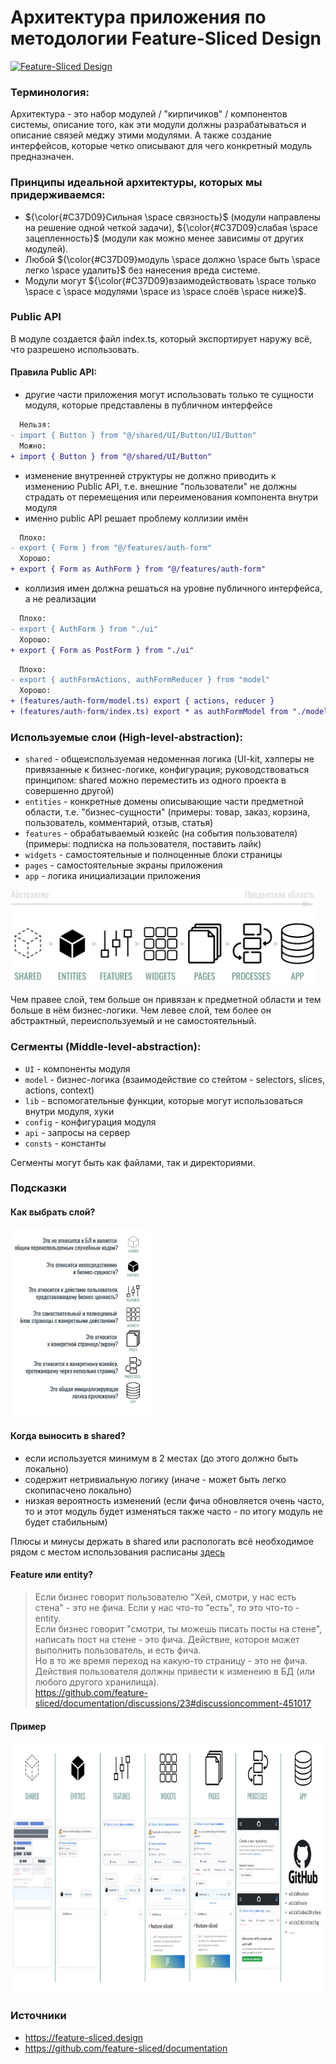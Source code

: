 # Архитектура приложения по методологии Feature-Sliced Design

[![Feature-Sliced Design][shields-fsd-white]](https://feature-sliced.design/)

[shields-fsd-white]: https://img.shields.io/badge/Feature--Sliced-Design?style=for-the-badge&labelColor=262224&color=F2F2F2&logoWidth=10&logo=data:image/png;base64,iVBORw0KGgoAAAANSUhEUgAAABQAAAAaCAYAAAC3g3x9AAAACXBIWXMAAALFAAACxQGJ1n/vAAAAAXNSR0IArs4c6QAAAARnQU1BAACxjwv8YQUAAAA/SURBVHgB7dKxCgAgCIThs/d/51JoNQIdDrxvqMXlR4FmFs92KDIX/wI7JSdDN+eHtkxIycnQvMNW8hN/crsDc5QgGX9NvT0AAAAASUVORK5CYII=

### Терминология:

Архитектура - это набор модулей / "кирпичиков" / компонентов системы, описание того, как эти модули должны разрабатываться и описание связей меджу этими модулями. А также создание интерфейсов, которые четко описывают для чего конкретный модуль предназначен.

### Принципы идеальной архитектуры, которых мы придерживаемся:

- ${\color{#C37D09}Сильная \space связность}$ (модули направлены на решение одной четкой задачи), ${\color{#C37D09}слабая \space зацепленность}$ (модули как можно менее зависимы от других модулей).
- Любой ${\color{#C37D09}модуль \space должно \space быть \space легко \space удалить}$ без нанесения вреда системе.
- Модули могут ${\color{#C37D09}взаимодействовать \space только \space с \space модулями \space из \space слоёв \space ниже}$.

### Public API

В модуле создается файл index.ts, который экспортирует наружу всё, что разрешено использовать.

#### Правила Public API:

- другие части приложения могут использовать только те сущности модуля, которые представлены в публичном интерфейсе <br>

```diff
  Нельзя:
- import { Button } from "@/shared/UI/Button/UI/Button"
  Можно:
+ import { Button } from "@/shared/UI/Button"
```

- изменение внутренней структуры не должно приводить к изменению Public API, т.е. внешние "пользователи" не должны страдать от перемещения или переименования компонента внутри модуля <br>
- именно public API решает проблему коллизии имён <br>

```diff
  Плохо:
- export { Form } from "@/features/auth-form"
  Хорошо:
+ export { Form as AuthForm } from "@/features/auth-form"
```

- коллизия имен должна решаться на уровне публичного интерфейса, а не реализации <br>

```diff
  Плохо:
- export { AuthForm } from "./ui"
  Хорошо:
+ export { Form as PostForm } from "./ui"
```

```diff
  Плохо:
- export { authFormActions, authFormReducer } from "model"
  Хорошо:
+ (features/auth-form/model.ts) export { actions, reducer }
+ (features/auth-form/index.ts) export * as authFormModel from "./model"
```

### Используемые слои (High-level-abstraction):

- `shared` - общеиспользуемая недоменная логика (UI-kit, хэлперы не привязанные к бизнес-логике, конфигурация; руководствоваться принципом: shared можно переместить из одного проекта в совершенно другой)
- `entities` - конкретные домены описывающие части предметной области, т.е. "бизнес-сущности" (примеры: товар, заказ, корзина, пользователь, комментарий, отзыв, статья)
- `features` - обрабатываемый юзкейс (на события пользователя) (примеры: подписка на пользователя, поставить лайк)
- `widgets` - самостоятельные и полноценные блоки страницы
- `pages` - самостоятельные экраны приложения
- `app` - логика инициализации приложения

<img src="img/fsd/layers.png" height="150" >

Чем правее слой, тем больше он привязан к предметной области и тем больше в нём бизнес-логики. Чем левее слой, тем более он абстрактный, переиспользуемый и не самостоятельный.

### Сегменты (Middle-level-abstraction):

- `UI` - компоненты модуля
- `model` - бизнес-логика (взаимодействие со стейтом - selectors, slices, actions, context)
- `lib` - вспомогательные функции, которые могут использоваться внутри модуля, хуки
- `config` - конфигурация модуля
- `api` - запросы на сервер
- `consts` - константы

Сегменты могут быть как файлами, так и директориями.

### Подсказки

#### Как выбрать слой?

<img src="img/fsd/questions.png" height="300" >

#### Когда выносить в shared?

- если используется минимум в 2 местах (до этого должно быть локально)
- содержит нетривиальную логику (иначе - может быть легко скопипасчено локально)
- низкая вероятность изменений (если фича обновляется очень часто, то и этот модуль будет изменяться также часто - по итогу модуль не будет стабильным)

Плюсы и минусы держать в shared или распологать всё необходимое рядом с местом использования расписаны [здесь](https://github.com/feature-sliced/documentation/discussions/14#discussion-3246295)

#### Feature или entity?

> Если бизнес говорит пользователю "Хей, смотри, у нас есть стена" - это не фича. Если у нас что-то "есть", то это что-то - entity.<br>
> Если бизнес говорит "смотри, ты можешь писать посты на стене", написать пост на стене - это фича. Действие, которое может выполнить пользователь, и есть фича.<br>
> Но в то же время переход на какую-то страницу - это не фича. Действия пользователя должны привести к изменеию в БД (или любого другого хранилища).<br> https://github.com/feature-sliced/documentation/discussions/23#discussioncomment-451017

#### Пример

<img src="img/fsd/example.jpg" height="400" >

### Источники

- https://feature-sliced.design
- https://github.com/feature-sliced/documentation
